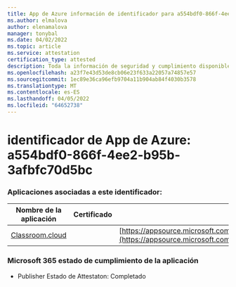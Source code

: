 ```yaml
---
title: App de Azure información de identificador para a554bdf0-866f-4ee2-b95b-3afbfc70d5bc
ms.author: elmalova
author: elenamalova
manager: tonybal
ms.date: 04/02/2022
ms.topic: article
ms.service: attestation
certification_type: attested
description: Toda la información de seguridad y cumplimiento disponible para a554bdf0-866f-4ee2-b95b-3afbfc70d5bc.
ms.openlocfilehash: a23f7e43d53de8cb06e23f633a22057a74857e57
ms.sourcegitcommit: 1ec89e36ca96efb9704a11b904ab84f4030b3578
ms.translationtype: MT
ms.contentlocale: es-ES
ms.lasthandoff: 04/05/2022
ms.locfileid: "64652738"
---
```

# <a name="azure-app-id-a554bdf0-866f-4ee2-b95b-3afbfc70d5bc"></a>identificador de App de Azure: a554bdf0-866f-4ee2-b95b-3afbfc70d5bc


### <a name="apps-associated-with-this-id"></a>Aplicaciones asociadas a este identificador:
| **Nombre de la aplicación** | **Certificado** | **Vista en AppSource** |
|--------------|---------------|-----------------------|
| [Classroom.cloud](../forward/netsupportltd1595255396224.classroom_cloud.md) |  | [https://appsource.microsoft.com/product/office/netsupportltd1595255396224.classroom_cloud](https://appsource.microsoft.com/product/office/netsupportltd1595255396224.classroom_cloud) |

### <a name="microsoft-365-app-compliance-status"></a>Microsoft 365 estado de cumplimiento de la aplicación
- Publisher Estado de Attestaton: Completado
